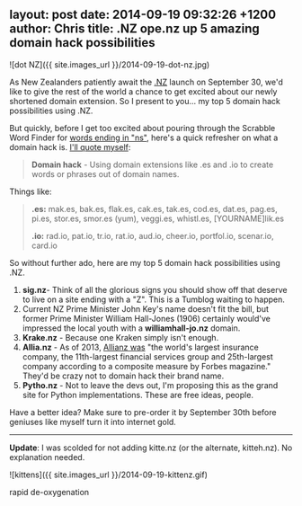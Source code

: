 layout: post
date: 2014-09-19 09:32:26 +1200
author: Chris
title: .NZ ope.nz up 5 amazing domain hack possibilities
----
<!-- excerpt -->

![dot NZ]({{ site.images_url }}/2014-09-19-dot-nz.jpg)

As New Zealanders patiently await the [.NZ](https://iwantmyname.com/domains/dot-nz) launch on September 30, we'd like to give the rest of the world a chance to get excited about our newly shortened domain extension. So I present to you... my top 5 domain hack possibilities using .NZ.

<!-- /excerpt -->

But quickly, before I get too excited about pouring through the Scrabble Word Finder for [words ending in "ns"](http://www.scrabblefinder.com/ends-with/ns/), here's a quick refresher on what a domain hack is. [I'll quote myself](https://iwantmyname.com/blog/2013/10/what-is-a-domain-hack-and-how-can-i-make-one.html):

>**Domain hack** - Using domain extensions like .es and .io to create words or phrases out of domain names.

Things like:

> **.es:** mak.es, bak.es, flak.es, cak.es, tak.es, cod.es, dat.es, pag.es, pi.es, stor.es, smor.es (yum), veggi.es, whistl.es, [YOURNAME]lik.es
>
> **.io:** rad.io, pat.io, tr.io, rat.io, aud.io, cheer.io, portfol.io, scenar.io, card.io

So without further ado, here are my top 5 domain hack possibilities using .NZ. 

1. **sig.nz**- Think of all the glorious signs you should show off that deserve to live on a site ending with a "Z". This is a Tumblog waiting to happen.
2. Current NZ Prime Minister John Key's name doesn't fit the bill, but former Prime Minister William Hall-Jones (1906) certainly would've impressed the local youth with a **williamhall-jo.nz** domain.
3. **Krake.nz** - Because one Kraken simply isn't enough.
4. **Allia.nz** - As of 2013, [Allianz was](http://www.wikiwand.com/en/Allianz) "the world's largest insurance company, the 11th-largest financial services group and 25th-largest company according to a composite measure by Forbes magazine." They'd be crazy not to domain hack their brand name.
5. **Pytho.nz** - Not to leave the devs out, I'm proposing this as the grand site for Python implementations. These are free ideas, people.

Have a better idea? Make sure to pre-order it by September 30th before geniuses like myself turn it into internet gold.

***

**Update**: I was scolded for not adding kitte.nz (or the alternate, kitteh.nz). No explanation needed. 

![kittens]({{ site.images_url }}/2014-09-19-kittenz.gif)

rapid de-oxygenation







